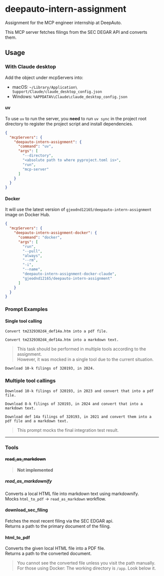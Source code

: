 # deepauto-intern-assignment
Assignment for the MCP engineer internship at DeepAuto.

This MCP server fetches filings from the SEC DEGAR API and converts them.

## Usage
### With Claude desktop

Add the object under mcpServers into:
- macOS: `~/Library/Application\ Support/Claude/claude_desktop_config.json`
- Windows: `%APPDATA%\Claude\claude_desktop_config.json`

#### uv

To use `uv` to run the server, you **need** to run `uv sync` in the project root directory 
to register the project script and install dependencies.  


```json
{
  "mcpServers": {
    "deepauto-intern-assignment": {
      "command": "uv",
      "args": [
        "--directory",
        "<absolute path to where pyproject.toml is>",
        "run",
        "mcp-server"
      ]
    }
  }
}
```

#### Docker

It will use the latest version of `gjeodnd12165/deepauto-intern-assignment` image on Docker Hub.  

```json
{
  "mcpServers": {
    "deepauto-intern-assignment-docker": {
      "command": "docker",
      "args": [
        "run",
        "--pull",
        "always",
        "--rm",
        "-i",
        "--name",
        "deepauto-intern-assignment-docker-claude",
        "gjeodnd12165/deepauto-intern-assignment"
      ]
    }
  }
}
```

### Prompt Examples
#### Single tool calling
```
Convert tm2329302d4_def14a.htm into a pdf file.
```
```
Convert tm2329302d4_def14a.htm into a markdown text.
```
> This task should be performed in multiple tools according to the assignment.  
> However, it was mocked in a single tool due to the current situation.
```
Download 10-k filings of 320193, in 2024. 
```

### Multiple tool callings
```
Download 10-k filings of 320193, in 2023 and convert that into a pdf file. 
```
```
Download 8-k filings of 320193, in 2024 and convert that into a markdown text. 
```
```
Download def 14a filings of 320193, in 2021 and convert them into a pdf file and a markdown text.
```
> This prompt mocks the final integration test result.

---

### Tools
#### ~~read_as_markdown~~
> **Not implemented**

##### read_as_markdownify
Converts a local HTML file into markdown text using markdownify.  
Mocks `html_to_pdf` -> `read_as_markdown` workflow.

#### download_sec_filing
Fetches the most recent filing via the SEC EDGAR api.  
Returns a path to the primary document of the filing.

#### html_to_pdf
Converts the given local HTML file into a PDF file.  
Returns a path to the converted document.  

> You cannot see the converted file unless you visit the path manually.  
> For those using Docker: The working directory is `/app`. Look below it.